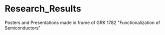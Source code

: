 # Research_Results
Posters and Presentations made in frame of GRK 1782 "Functionalization of Semiconductors" 
